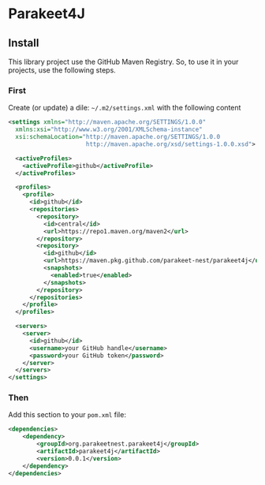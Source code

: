 # Parakeet4J


## Install

This library project use the GitHub Maven Registry. So, to use it in your projects, use the following steps.

### First

Create (or update) a dile: `~/.m2/settings.xml` with the following content

```xml
<settings xmlns="http://maven.apache.org/SETTINGS/1.0.0"
  xmlns:xsi="http://www.w3.org/2001/XMLSchema-instance"
  xsi:schemaLocation="http://maven.apache.org/SETTINGS/1.0.0
                      http://maven.apache.org/xsd/settings-1.0.0.xsd">

  <activeProfiles>
    <activeProfile>github</activeProfile>
  </activeProfiles>

  <profiles>
    <profile>
      <id>github</id>
      <repositories>
        <repository>
          <id>central</id>
          <url>https://repo1.maven.org/maven2</url>
        </repository>
        <repository>
          <id>github</id>
          <url>https://maven.pkg.github.com/parakeet-nest/parakeet4j</url>
          <snapshots>
            <enabled>true</enabled>
          </snapshots>
        </repository>
      </repositories>
    </profile>
  </profiles>

  <servers>
    <server>
      <id>github</id>
      <username>your GitHub handle</username>
      <password>your GitHub token</password>
    </server>
  </servers>
</settings>
```

### Then

Add this section to your `pom.xml` file:

```xml
<dependencies>
    <dependency>
        <groupId>org.parakeetnest.parakeet4j</groupId>
        <artifactId>parakeet4j</artifactId>
        <version>0.0.1</version>
    </dependency>
</dependencies>
```